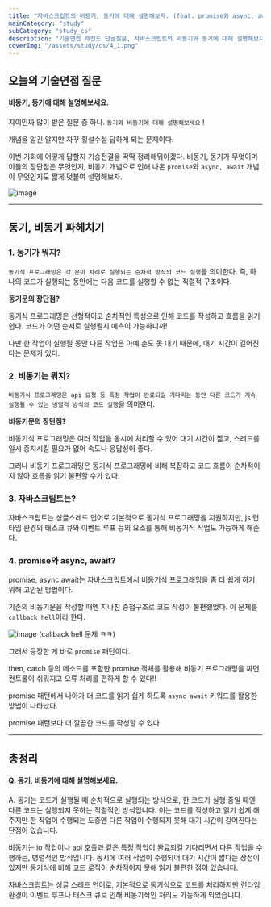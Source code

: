 ```yaml
---
title: "자바스크립트의 비동기, 동기에 대해 설명해보자. (feat. promise와 async, await)"
mainCategory: "study"
subCategory: "study_cs"
description: "기술면접 레전드 단골질문, 자바스크립트의 비동기와 동기에 대해 설명해보자."
coverImg: "/assets/study/cs/4_1.png"
---
```



## 오늘의 기술면접 질문

####  비동기, 동기에 대해 설명해보세요.

지이인짜 많이 받은 질문 중 하나. `동기와 비동기에 대해 설명해보세요` !

개념을 알긴 알지만 자꾸 횡설수설 답하게 되는 문제이다. 

이번 기회에 어떻게 답할지 기승전결을 딱딱 정리해둬야겠다. 비동기, 동기가 무엇이며 이들의 장단점은 무엇인지, 비동기 개념으로 인해 나온 `promise`와 `async, await` 개념이 무엇인지도 짧게 덧붙여 설명해보자.

![image](/assets/study/cs/4_1.png)

***

## 동기, 비동기 파헤치기

### 1. 동기가 뭐지?

`동기식 프로그래밍은 각 문이 차례로 실행되는 순차적 방식의 코드 실행`을 의미한다. 즉, 하나의 코드가 실행되는 동안에는 다음 코드를 실행할 수 없는 직렬적 구조이다.

**동기문의 장단점?**

동기식 프로그래밍은 선형적이고 순차적인 특성으로 인해 코드를 작성하고 흐름을 읽기 쉽다. 코드가 어떤 순서로 실행될지 예측이 가능하니까!

다만 한 작업이 실행될 동안 다른 작업은 아예 손도 못 대기 때문에, 대기 시간이 길어진다는 문제가 있다.

### 2. 비동기는 뭐지?

`비동기식 프로그래밍은 api 요청 등 특정 작업이 완료되길 기다리는 동안 다른 코드가 계속 실행될 수 있는 병렬적 방식의 코드 실행`을 의미한다. 

**비동기문의 장단점?**

비동기식 프로그래밍은 여러 작업을 동시에 처리할 수 있어 대기 시간이 짧고, 스레드를 일시 중지시킬 필요가 없어 속도나 응답성이 좋다.

그러나 비동기 프로그래밍은 동기식 프로그래밍에 비해 복잡하고 코드 흐름이 순차적이지 않아 흐름을 읽기 불편할 수가 있다.

### 3. 자바스크립트는?

자바스크립트는 싱글스레드 언어로 기본적으로 동기식 프로그래밍을 지원하지만, js 런타임 환경의 태스크 큐와 이벤트 루프 등의 요소를 통해 비동기식 작업도 가능하게 해준다.

### 4. promise와 async, await?

promise, async await는 자바스크립트에서 비동기식 프로그래밍을 좀 더 쉽게 하기 위해 고안된 방법이다.

기존의 비동기문을 작성할 때엔 지나친 중첩구조로 코드 작성이 불편했었다. 이 문제를 `callback hell`이라 한다.

![image](/assets/study/cs/4_2.png)
(callback hell 문제 ㅋㅋ)

그래서 등장한 게 바로 `promise` 패턴이다.

then, catch 등의 메소드를 포함한 promise 객체를 활용해 비동기 프로그래밍을 짜면 컨트롤이 쉬워지고 오류 처리를 편하게 할 수 있다!!

promise 패턴에서 나아가 더 코드를 읽기 쉽게 하도록 `async await` 키워드를 활용한 방법이 나타났다.

promise 패턴보다 더 깔끔한 코드를 작성할 수 있다.

***

## 총정리

#### Q. 동기, 비동기에 대해 설명해보세요.

A. 
동기는 코드가 실행될 때 순차적으로 실행되는 방식으로, 한 코드가 실행 중일 때엔 다른 코드는 실행되지 못하는 직렬적인 방식입니다. 이는 코드를 작성하고 읽기 쉽게 해주지만 한 작업이 수행되는 도중엔 다른 작업이 수행되지 못해 대기 시간이 길어진다는 단점이 있습니다.

비동기는 io 작업이나 api 호출과 같은 특정 작업이 완료되길 기다리면서 다른 작업을 수행하는, 병렬적인 방식입니다. 동시에 여러 작업이 수행되어 대기 시간이 짧다는 장점이 있지만 동기식에 비해 코드 로직이 순차적이지 못해 읽기 불편한 점이 있습니다.

자바스크립트는 싱글 스레드 언어로, 기본적으로 동기식으로 코드를 처리하지만 런타임 환경이 이벤트 루프나 태스크 큐로 인해 비동기적인 처리도 가능하게 되었습니다.